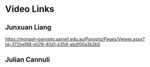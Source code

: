 # Video Links

## Junxuan Liang
https://monash-panopto.aarnet.edu.au/Panopto/Pages/Viewer.aspx?id=372bef88-e078-40d1-b359-abdf00a3b2b5

## Julian Cannuli
